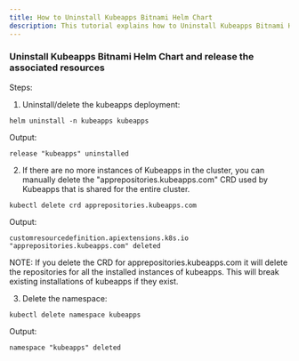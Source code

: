 ```yaml
---
title: How to Uninstall Kubeapps Bitnami Helm Chart 
description: This tutorial explains how to Uninstall Kubeapps Bitnami Helm Chart 
---
```


### Uninstall Kubeapps Bitnami Helm Chart and release the associated resources 

Steps:

1. Uninstall/delete the kubeapps deployment:

```execute
helm uninstall -n kubeapps kubeapps
```
Output:
```
release "kubeapps" uninstalled
```

2. If there are no more instances of Kubeapps in the cluster, you can manually delete the "apprepositories.kubeapps.com" CRD used by Kubeapps that is shared for the entire cluster.


```execute
kubectl delete crd apprepositories.kubeapps.com
```

Output:
```
customresourcedefinition.apiextensions.k8s.io "apprepositories.kubeapps.com" deleted
```

NOTE: If you delete the CRD for apprepositories.kubeapps.com it will delete the repositories for all the installed instances of kubeapps. This will break existing installations of kubeapps if they exist.


3. Delete the namespace:

```execute
kubectl delete namespace kubeapps
```

Output:
```
namespace "kubeapps" deleted
```
